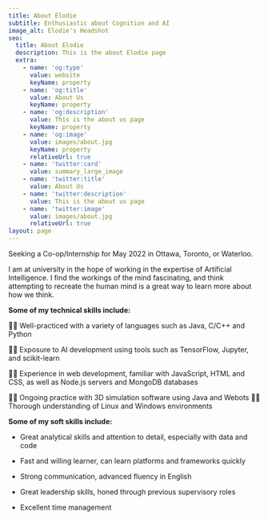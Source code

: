 ```yaml
---
title: About Elodie
subtitle: Enthusiastic about Cognition and AI
image_alt: Elodie's Headshot
seo:
  title: About Elodie
  description: This is the about Elodie page
  extra:
    - name: 'og:type'
      value: website
      keyName: property
    - name: 'og:title'
      value: About Us
      keyName: property
    - name: 'og:description'
      value: This is the about us page
      keyName: property
    - name: 'og:image'
      value: images/about.jpg
      keyName: property
      relativeUrl: true
    - name: 'twitter:card'
      value: summary_large_image
    - name: 'twitter:title'
      value: About Us
    - name: 'twitter:description'
      value: This is the about us page
    - name: 'twitter:image'
      value: images/about.jpg
      relativeUrl: true
layout: page
---
```

Seeking a Co-op/Internship for May 2022 in Ottawa, Toronto, or Waterloo.

I am at university in the hope of working in the expertise of Artificial Intelligence. I find the workings of the mind fascinating, and think attempting to recreate the human mind is a great way to learn more about how we think.

**Some of my technical skills include:**

👩‍💻 Well-practiced with a variety of languages such as Java, C/C++ and Python

👩‍💻 Exposure to AI development using tools such as TensorFlow, Jupyter, and scikit-learn

👩‍💻 Experience in web development, familiar with JavaScript, HTML and CSS, as well as Node.js servers and MongoDB databases

👩‍💻 Ongoing practice with 3D simulation software using Java and Webots
👩‍💻 Thorough understanding of Linux and Windows environments

**Some of my soft skills include:**

*   Great analytical skills and attention to detail, especially with data and code

*   Fast and willing learner, can learn platforms and frameworks quickly

*   Strong communication, advanced fluency in English

*   Great leadership skills, honed through previous supervisory roles

*   Excellent time management

